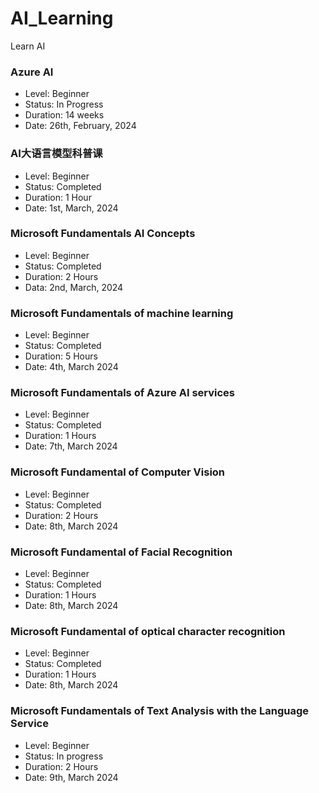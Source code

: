 # AI_Learning
Learn AI

### Azure AI
- Level:        Beginner
- Status:       In Progress
- Duration:     14 weeks
- Date:         26th, February, 2024


### AI大语言模型科普课
- Level:        Beginner
- Status:       Completed
- Duration:     1 Hour
- Date:         1st, March, 2024

### Microsoft Fundamentals AI Concepts
- Level:        Beginner
- Status:       Completed
- Duration:     2 Hours
- Data:         2nd, March, 2024

### Microsoft Fundamentals of machine learning
- Level:        Beginner
- Status:       Completed
- Duration:     5 Hours
- Date:         4th, March 2024

### Microsoft Fundamentals of Azure AI services
- Level:        Beginner
- Status:       Completed
- Duration:     1 Hours
- Date:         7th, March 2024

### Microsoft Fundamental of Computer Vision
- Level:        Beginner
- Status:       Completed
- Duration:     2 Hours
- Date:         8th, March 2024

### Microsoft Fundamental of Facial Recognition
- Level:        Beginner
- Status:       Completed
- Duration:     1 Hours
- Date:         8th, March 2024

### Microsoft Fundamental of optical character recognition
- Level:        Beginner
- Status:       Completed
- Duration:     1 Hours
- Date:         8th, March 2024

### Microsoft Fundamentals of Text Analysis with the Language Service
- Level:        Beginner
- Status:       In progress
- Duration:     2 Hours
- Date:         9th, March 2024